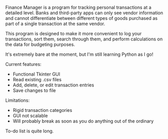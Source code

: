 Finance Manager is a program for tracking personal transactions at a detailed level. Banks and third-party apps can only see vendor information and cannot differentiate between different types of goods purchased as part of a single transaction at the same vendor.

This program is designed to make it more convenient to log your transactions, sort them, search through them, and perform calculations on the data for budgeting purposes.

It's extremely bare at the moment, but I'm still learning Python as I go!

Current features:
- Functional Tkinter GUI
- Read existing .csv files
- Add, delete, or edit transaction entries
- Save changes to file

Limitations:
- Rigid transaction categories
- GUI not scalable
- Will probably break as soon as you do anything out of the ordinary

To-do list is quite long.
